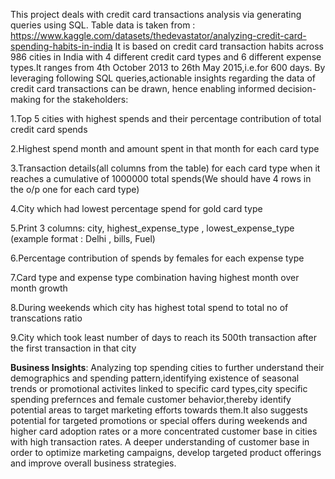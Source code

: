 This project deals with credit card transactions analysis via generating queries using SQL.
Table data is taken from : https://www.kaggle.com/datasets/thedevastator/analyzing-credit-card-spending-habits-in-india
It is based on credit card transaction habits across 986 cities in India with 4 different credit card types and 6 different expense types.It ranges from 4th October 2013 to 26th May 2015,i.e.for 600 days.
By leveraging following SQL queries,actionable insights regarding the data of credit card transactions can be drawn, hence enabling informed decision-making for the stakeholders:

1.Top 5 cities with highest spends and their percentage contribution of total credit card spends

2.Highest spend month and amount spent in that month for each card type

3.Transaction details(all columns from the table) for each card type when it reaches a cumulative of 1000000 total spends(We should have 4 rows in the o/p one for each card type)

4.City which had lowest percentage spend for gold card type

5.Print 3 columns: city, highest_expense_type , lowest_expense_type (example format : Delhi , bills, Fuel)

6.Percentage contribution of spends by females for each expense type

7.Card type and expense type combination having highest month over month growth

8.During weekends which city has highest total spend to total no of transcations ratio

9.City which took least number of days to reach its 500th transaction after the first transaction in that city

**Business Insights**: Analyzing top spending cities to further understand their demographics and spending pattern,identifying existence of seasonal trends or promotional activites linked to specific card types,city specific spending prefernces and female customer behavior,thereby identify potential areas to target marketing efforts towards them.It also suggests potential for targeted promotions or special offers during weekends and higher card adoption rates or a more concentrated customer base in cities with high transaction rates.
A deeper understanding of customer base in order to optimize marketing campaigns, develop targeted product offerings and improve overall business strategies.
